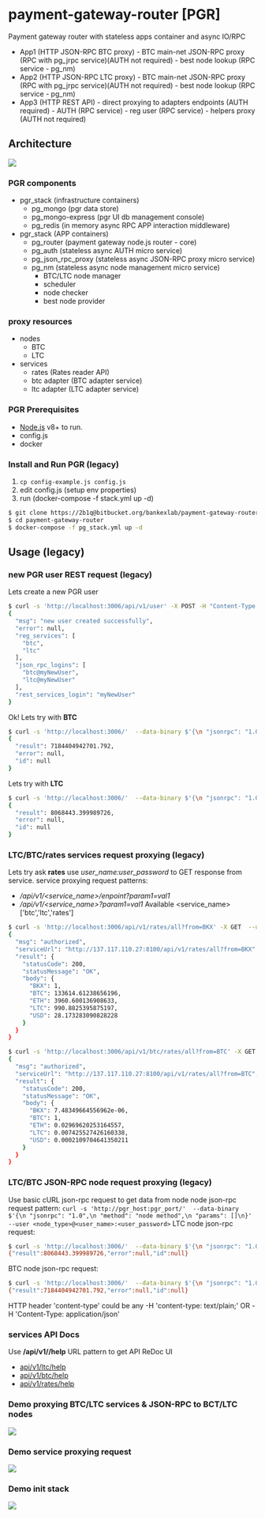 # payment-gateway-router [PGR]
Payment gateway router with stateless apps container and async IO/RPC
* App1 (HTTP JSON-RPC BTC proxy)
        - BTC main-net JSON-RPC proxy (RPC with pg_jrpc service)(AUTH not required)
        - best node lookup (RPC service - pg_nm)
* App2 (HTTP JSON-RPC LTC proxy)
        - BTC main-net JSON-RPC proxy (RPC with pg_jrpc service)(AUTH not required)
        - best node lookup (RPC service - pg_nm)
* App3 (HTTP REST API)
        - direct proxying to adapters endpoints (AUTH required)
        - AUTH (RPC service)
        - reg user (RPC service)
        - helpers proxy (AUTH not required)
## Architecture
![](pg_router.jpg)
### PGR components
- pgr_stack (infrastructure containers)
    - pg_mongo (pgr data store)
    - pg_mongo-express (pgr UI db management console)
    - pg_redis (in memory async RPC APP interaction middleware)
- pgr_stack (APP containers)
    - pg_router (payment gateway node.js router - core)
    - pg_auth (stateless async AUTH micro service)
    - pg_json_rpc_proxy (stateless async JSON-RPC proxy micro service)
    - pg_nm (stateless async node management micro service)
        - BTC/LTC node manager
        - scheduler
        - node checker
        - best node provider
### proxy resources 
- nodes
    - BTC
    - LTC
- services
    - rates (Rates reader API)
    - btc adapter (BTC adapter service)
    - ltc adapter (LTC adapter service)
### PGR Prerequisites
- [Node.js](https://nodejs.org/) v8+ to run.
- config.js 
- docker
### Install and Run PGR (legacy)
1. `cp config-example.js config.js`
2. edit config.js (setup env properties)
3. run (docker-compose -f stack.yml up -d)
```sh
$ git clone https://2b1q@bitbucket.org/bankexlab/payment-gateway-router.git
$ cd payment-gateway-router
$ docker-compose -f pg_stack.yml up -d
```
## Usage (legacy)
### new PGR user REST request (legacy)
Lets create a new PGR user
```sh
$ curl -s 'http://localhost:3006/api/v1/user' -X POST -H "Content-Type:application/json" --user myNewUser:myNewPassword -d '{}'
{
  "msg": "new user created successfully",
  "error": null,
  "reg_services": [
    "btc",
    "ltc"
  ],
  "json_rpc_logins": [
    "btc@myNewUser",
    "ltc@myNewUser"
  ],
  "rest_services_login": "myNewUser"
}
```
Ok! Lets try with **BTC**
```sh
$ curl -s 'http://localhost:3006/'  --data-binary $'{\n "jsonrpc": "1.0",\n "method": "getdifficulty",\n "params": []\n}' --user btc@myNewUser:myNewPassword |jq 
{
  "result": 7184404942701.792,
  "error": null,
  "id": null
}
```
Lets try with **LTC**
```sh
$ curl -s 'http://localhost:3006/'  --data-binary $'{\n "jsonrpc": "1.0",\n "method": "getdifficulty",\n "params": []\n}' --user ltc@myNewUser:myNewPassword |jq 
{
  "result": 8068443.399989726,
  "error": null,
  "id": null
}
```
### LTC/BTC/rates services request proxying (legacy)
Lets try ask **rates**
use *user_name:user_password* to GET response from service.
service proxying request patterns:
 - *<PGR>/api/v1/<service_name>/enpoint?param1=val1*
 - *<PGR>/api/v1/<service_name>?param1=val1*
 Available <service_name> ['btc','ltc','rates']
```sh
$ curl -s 'http://localhost:3006/api/v1/rates/all?from=BKX' -X GET  --user alex:123 -d '{}'
{
  "msg": "authorized",
  "serviceUrl": "http://137.117.110.27:8100/api/v1/rates/all?from=BKX",
  "result": {
    "statusCode": 200,
    "statusMessage": "OK",
    "body": {
      "BKX": 1,
      "BTC": 133614.61238656196,
      "ETH": 3960.600136908633,
      "LTC": 990.8825395875197,
      "USD": 28.173283090828228
    }
  }
}

$ curl -s 'http://localhost:3006/api/v1/btc/rates/all?from=BTC' -X GET  --user alex:123 -d '{}'
{
  "msg": "authorized",
  "serviceUrl": "http://137.117.110.27:8100/api/v1/rates/all?from=BTC",
  "result": {
    "statusCode": 200,
    "statusMessage": "OK",
    "body": {
      "BKX": 7.48349664556962e-06,
      "BTC": 1,
      "ETH": 0.02969620253164557,
      "LTC": 0.007425527426160338,
      "USD": 0.0002109704641350211
    }
  }
}
```
### LTC/BTC JSON-RPC node request proxying (legacy)
Use basic cURL json-rpc request to get data from node
node json-rpc request pattern:
`curl -s 'http://pgr_host:pgr_port/'  --data-binary $'{\n "jsonrpc": "1.0",\n "method": "node method",\n "params": []\n}' --user <node_type>@<user_name>:<user_password>`
LTC node json-rpc request:
```sh
$ curl -s 'http://localhost:3006/'  --data-binary $'{\n "jsonrpc": "1.0",\n "method": "getdifficulty",\n "params": []\n}' --user ltc@user7777:www
{"result":8068443.399989726,"error":null,"id":null}
```
BTC node json-rpc request:
```sh
$ curl -s 'http://localhost:3006/'  --data-binary $'{\n "jsonrpc": "1.0",\n "method": "getdifficulty",\n "params": []\n}' --user btc@user7777:www
{"result":7184404942701.792,"error":null,"id":null} 
```
HTTP header 'content-type' could be any -H 'content-type: text/plain;' OR -H 'Content-Type: application/json'
### services API Docs
Use **<PGR>/api/v1/<service>/help** URL pattern to get API ReDoc UI
 
- [api/v1/ltc/help](http://localhost:3006/api/v1/ltc/help)
- [api/v1/btc/help](http://localhost:3006/api/v1/btc/help)
- [api/v1/rates/help](http://localhost:3006/api/v1/rates/help)

### Demo proxying BTC/LTC services & JSON-RPC to BCT/LTC nodes
![](pgw_all.gif)
### Demo service proxying request
![](pgw_rates.gif)
### Demo init stack 
![](pgw.gif)

